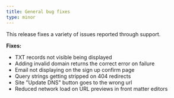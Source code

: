 ```yaml
---
title: General bug fixes
type: minor
---
```


This release fixes a variety of issues reported through support.

**Fixes:**

* TXT records not visible being displayed
* Adding invalid domain returns the correct error on failure
* Email not displaying on the sign up confirm page
* Query strings getting stripped on 404 redirects
* Site "Update DNS" button goes to the wrong url
* Reduced network load on URL previews in front matter editors